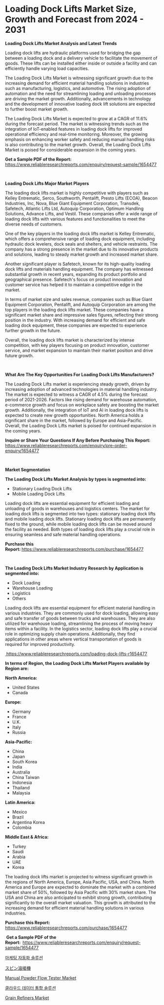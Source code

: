 <p><h1>Loading Dock Lifts Market Size, Growth and Forecast from 2024 - 2031</h1></p><p><strong>Loading Dock Lifts Market Analysis and Latest Trends</strong></p>
<p><p>Loading dock lifts are hydraulic platforms used for bridging the gap between a loading dock and a delivery vehicle to facilitate the movement of goods. These lifts can be installed either inside or outside a facility and can efficiently handle varying load capacities.</p><p>The Loading Dock Lifts Market is witnessing significant growth due to the increasing demand for efficient material handling solutions in industries such as manufacturing, logistics, and automotive. The rising adoption of automation and the need for streamlining loading and unloading processes are driving the market growth. Additionally, advancements in technology and the development of innovative loading dock lift solutions are expected to further boost market growth.</p><p>The Loading Dock Lifts Market is expected to grow at a CAGR of 11.6% during the forecast period. The market is witnessing trends such as the integration of IoT-enabled features in loading dock lifts for improved operational efficiency and real-time monitoring. Moreover, the growing emphasis on enhancing worker safety and reducing manual handling risks is also contributing to the market growth. Overall, the Loading Dock Lifts Market is poised for considerable expansion in the coming years.</p></p>
<p><strong>Get a Sample PDF of the Report:&nbsp;</strong> <a href="https://www.reliableresearchreports.com/enquiry/request-sample/1654477">https://www.reliableresearchreports.com/enquiry/request-sample/1654477</a></p>
<p>&nbsp;</p>
<p><strong>Loading Dock Lifts Major Market Players</strong></p>
<p><p>The loading dock lifts market is highly competitive with players such as Kelley Entrematic, Serco, Southworth, Pentalift, Presto Lifts (ECOA), Beacon Industries, Inc, Nova, Blue Giant Equipment Corporation, Transdek, Safetech, Atlantic Lifts Ltd, Autoquip Corporation, Optimum Handling Solutions, Advance Lifts, and Vestil. These companies offer a wide range of loading dock lifts with various features and functionalities to meet the diverse needs of customers.</p><p>One of the key players in the loading dock lifts market is Kelley Entrematic, which offers a comprehensive range of loading dock equipment, including hydraulic dock levelers, dock seals and shelters, and vehicle restraints. The company has a strong presence in the market due to its innovative products and solutions, leading to steady market growth and increased market share.</p><p>Another significant player is Safetech, known for its high-quality loading dock lifts and materials handling equipment. The company has witnessed substantial growth in recent years, expanding its product portfolio and geographical presence. Safetech's focus on product innovation and customer service has helped it to maintain a competitive edge in the market.</p><p>In terms of market size and sales revenue, companies such as Blue Giant Equipment Corporation, Pentalift, and Autoquip Corporation are among the top players in the loading dock lifts market. These companies have a significant market share and impressive sales figures, reflecting their strong position in the industry. With increasing demand for efficient and safe loading dock equipment, these companies are expected to experience further growth in the future.</p><p>Overall, the loading dock lifts market is characterized by intense competition, with key players focusing on product innovation, customer service, and market expansion to maintain their market position and drive future growth.</p></p>
<p>&nbsp;</p>
<p><strong>What Are The Key Opportunities For Loading Dock Lifts Manufacturers?</strong></p>
<p><p>The Loading Dock Lifts market is experiencing steady growth, driven by increasing adoption of advanced technologies in material handling industry. The market is expected to witness a CAGR of 4.5% during the forecast period of 2021-2026. Factors like rising demand for warehouse automation, e-commerce growth and focus on workplace safety are boosting the market growth. Additionally, the integration of IoT and AI in loading dock lifts is expected to create new growth opportunities. North America holds a significant share in the market, followed by Europe and Asia-Pacific. Overall, the Loading Dock Lifts market is poised for continued expansion in the coming years.</p></p>
<p><strong>Inquire or Share Your Questions If Any Before Purchasing This Report:</strong> <a href="https://www.reliableresearchreports.com/enquiry/pre-order-enquiry/1654477">https://www.reliableresearchreports.com/enquiry/pre-order-enquiry/1654477</a></p>
<p>&nbsp;</p>
<p><strong>Market Segmentation</strong></p>
<p><strong>The Loading Dock Lifts Market Analysis by types is segmented into:</strong></p>
<p><ul><li>Stationary Loading Dock Lifts</li><li>Mobile Loading Dock Lifts</li></ul></p>
<p><p>Loading dock lifts are essential equipment for efficient loading and unloading of goods in warehouses and logistics centers. The market for loading dock lifts is segmented into two types: stationary loading dock lifts and mobile loading dock lifts. Stationary loading dock lifts are permanently fixed to the ground, while mobile loading dock lifts can be moved around the facility as needed. Both types of loading dock lifts play a crucial role in ensuring seamless and safe material handling operations.</p></p>
<p><strong>Purchase this Report:&nbsp;</strong><a href="https://www.reliableresearchreports.com/purchase/1654477">https://www.reliableresearchreports.com/purchase/1654477</a></p>
<p>&nbsp;</p>
<p><strong>The Loading Dock Lifts Market Industry Research by Application is segmented into:</strong></p>
<p><ul><li>Dock Loading</li><li>Warehouse Loading</li><li>Logistics</li><li>Others</li></ul></p>
<p><p>Loading dock lifts are essential equipment for efficient material handling in various industries. They are commonly used for dock loading, allowing easy and safe transfer of goods between trucks and warehouses. They are also utilized for warehouse loading, streamlining the process of moving heavy items within a facility. In the logistics sector, loading dock lifts play a crucial role in optimizing supply chain operations. Additionally, they find applications in other areas where vertical transportation of goods is required for improved productivity.</p></p>
<p><a href="https://www.reliableresearchreports.com/loading-dock-lifts-r1654477">&nbsp;https://www.reliableresearchreports.com/loading-dock-lifts-r1654477</a></p>
<p><strong>In terms of Region, the Loading Dock Lifts Market Players available by Region are:</strong></p>
<p>
    <p> <strong> North America: </strong>
        <ul>
            <li>United States</li>
            <li>Canada</li>
        </ul>
        </p> 
    <p> <strong> Europe: </strong>
        <ul>
            <li>Germany</li>
            <li>France</li>
            <li>U.K.</li>
            <li>Italy</li>
            <li>Russia</li>
        </ul>
        </p> 
    <p> <strong> Asia-Pacific: </strong>
        <ul>
            <li>China</li>
            <li>Japan</li>
            <li>South Korea</li>
            <li>India</li>
            <li>Australia</li>
            <li>China Taiwan</li>
            <li>Indonesia</li>
            <li>Thailand</li>
            <li>Malaysia</li>
        </ul>
        </p> 
    <p> <strong> Latin America: </strong>
        <ul>
            <li>Mexico</li>
            <li>Brazil</li>
            <li>Argentina Korea</li>
            <li>Colombia</li>
        </ul>
        </p> 
    <p> <strong> Middle East & Africa: </strong>
        <ul>
            <li>Turkey</li>
            <li>Saudi</li>
            <li>Arabia</li>
            <li>UAE</li>
            <li>Korea</li>
        </ul>
    </p>
    </p>
<p><p>The loading dock lifts market is projected to witness significant growth in the regions of North America, Europe, Asia Pacific, USA, and China. North America and Europe are expected to dominate the market with a combined market share of 50%, followed by Asia Pacific with 30% market share. The USA and China are also anticipated to exhibit strong growth, contributing significantly to the overall market valuation. This growth is attributed to the increasing demand for efficient material handling solutions in various industries.</p></p>
<p><strong>Purchase this Report: </strong><a href="https://www.reliableresearchreports.com/purchase/1654477">https://www.reliableresearchreports.com/purchase/1654477</a></p>
<p>&nbsp;<strong>Get a Sample PDF of the Report:&nbsp;&nbsp;</strong><a href="https://www.reliableresearchreports.com/enquiry/request-sample/1654477">https://www.reliableresearchreports.com/enquiry/request-sample/1654477</a></p>
<p><strong></strong></p>
<p><p><a href="https://github.com/vs019sa3m8x/Market-Research-Report-List-1/blob/main/694623534224.md">마케팅 자동화 솔루션</a></p><p><a href="https://github.com/kegley4963/Market-Research-Report-List-1/blob/main/955268138133.md">スピン溶接機</a></p><p><a href="https://github.com/vimar16th/Market-Research-Report-List-4/blob/main/manual-powder-flow-tester-market.md">Manual Powder Flow Tester Market</a></p><p><a href="https://github.com/Madalyell456456/Market-Research-Report-List-1/blob/main/398004734225.md">클라우드 데이터 통합 솔루션</a></p><p><a href="https://issuu.com/reportprime-2/docs/grain-refiners-market-size-2030.pptx">Grain Refiners Market</a></p></p>